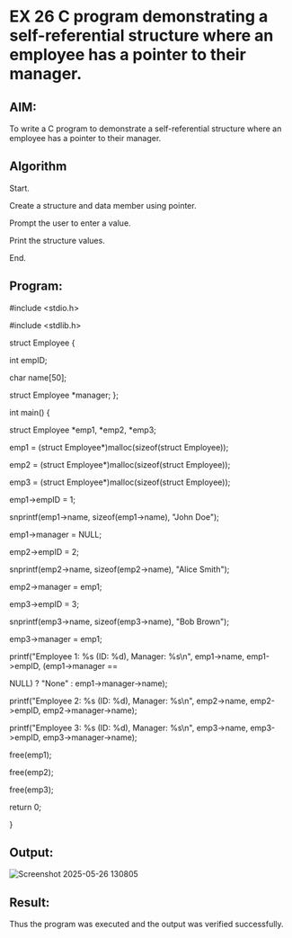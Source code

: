 # EX 26 C program demonstrating a self-referential structure where an employee has a pointer to their manager.

## AIM:

To write a C program to demonstrate a self-referential structure where an employee has a pointer to their manager.

## Algorithm

Start.

Create a structure and data member using pointer.

Prompt the user to enter a value.

Print the structure values.

End.

## Program:

#include <stdio.h>

#include <stdlib.h>

struct Employee {

 int empID;
 
 char name[50];
 
 struct Employee *manager; };

int main() {

 struct Employee *emp1, *emp2, *emp3;
 
 emp1 = (struct Employee*)malloc(sizeof(struct Employee));
 
 emp2 = (struct Employee*)malloc(sizeof(struct Employee));
 
 emp3 = (struct Employee*)malloc(sizeof(struct Employee));
 
 emp1->empID = 1;
 
 snprintf(emp1->name, sizeof(emp1->name), "John Doe");
 
 emp1->manager = NULL; 
 
 emp2->empID = 2;
 
 snprintf(emp2->name, sizeof(emp2->name), "Alice Smith");
 
 emp2->manager = emp1; 
 
 emp3->empID = 3;
 
 snprintf(emp3->name, sizeof(emp3->name), "Bob Brown");
 
 emp3->manager = emp1; 
 
 printf("Employee 1: %s (ID: %d), Manager: %s\n", emp1->name, emp1->empID, (emp1->manager == 

NULL) ? "None" : emp1->manager->name);

 printf("Employee 2: %s (ID: %d), Manager: %s\n", emp2->name, emp2->empID, emp2->manager->name);
 
 printf("Employee 3: %s (ID: %d), Manager: %s\n", emp3->name, emp3->empID, emp3->manager->name);
 
 free(emp1);
 
 free(emp2);
 
 free(emp3);
 
 return 0;

}

## Output:

![Screenshot 2025-05-26 130805](https://github.com/user-attachments/assets/0dbd4fa2-b122-4a9c-b6d3-8d5ef23c2e4b)


## Result:

Thus the program was executed and the output was verified successfully.
